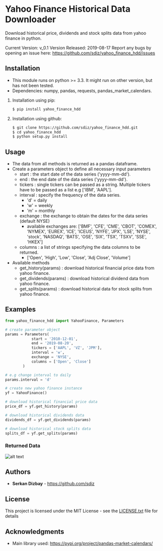 # Yahoo Finance Historical Data Downloader

Download historical price, dividends and stock splits data from yahoo finance in python.

Current Version: v_0.1
Version Released: 2019-08-17
Report any bugs by opening an issue here: https://github.com/sdiz/yahoo_finance_hdd/issues

## Installation

  - This module runs on python >= 3.3. It might run on other version, but has not been tested.
  - Dependencies: numpy, pandas, requests, pandas_market_calendars.
          
1. Installation using pip:
    ```bash
    $ pip install yahoo_finance_hdd
    ```
1. Installation using github:
    ```bash
    $ git clone https://github.com/sdiz/yahoo_finance_hdd.git
    $ cd yahoo_finance_hdd
    $ python setup.py install
    ```
## Usage

- The data from all methods is returned as a pandas dataframe.
- Create a parameters object to define all necessary input parameters
    - start :  the start date of the data series ('yyyy-mm-dd').
    - end : the end date of the data series ('yyyy-mm-dd').
    - tickers : single tickers can be passed as a string. Multiple tickers
                have to be passed as a list e.g ['IBM', 'AAPL'].
    - interval : specify the frequency of the data series.
        - 'd' = daily
        - 'w' = weekly
        - 'm' = monthly
    - exchange : the exchange to obtain the dates for the data series (default NYSE)
        - available exchanges are: ['BMF', 'CFE', 'CME', 'CBOT', 'COMEX', 'NYMEX', 'EUREX', 'ICE', 'ICEUS', 'NYFE', 'JPX', 'LSE', 'NYSE', 'stock', 'NASDAQ', 'BATS', 'OSE', 'SIX', 'TSX', 'TSXV', 'SSE', 'HKEX']
    - columns : a list of strings specifying the data columns to be returned.
        - ['Open', 'High', 'Low', 'Close', 'Adj Close', 'Volume']
-   Available methods
    - get_history(params) : download historical financial price data from yahoo finance.
    - get_dividends(params) : download historical dividend data from yahoo finance.
    - get_splits(params) : download historical data for stock splits from yahoo finance.


## Examples

```python
from yahoo_finance_hdd import YahooFinance, Parameters

# create parameter object
params = Parameters(
            start = '2010-12-01',
            end = '2019-08-20',
            tickers = ['AAPL', 'VZ', 'JPM'],
            interval = 'w',
            exchange = 'NYSE',
            columns = ['Open', 'Close']
        )

# e.g change interval to daily
params.interval = 'd'

# create new yahoo finance instance
yf = YahooFinance()

# download historical financial price data
price_df = yf.get_history(params)

# download historical dividends data
dividends_df = yf.get_dividends(params)

# download historical stock splits data
splits_df = yf.get_splits(params)
```
### Returned Data
![alt text](https://github.com/sdiz/yahoo_finance_hdd/blob/master/return_example.JPG "returned data example")

## Authors

- **Serkan Dizbay** - https://github.com/sdiz

## License

This project is licensed under the MIT License - see the [LICENSE.txt](LICENSE.txt) file for details

## Acknowledgments

- Main library used: https://pypi.org/project/pandas-market-calendars/